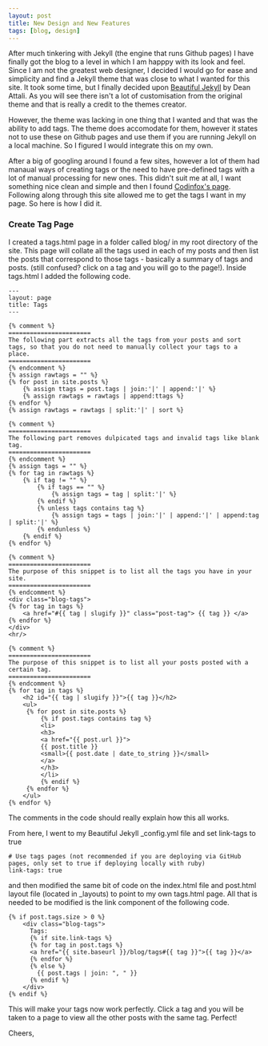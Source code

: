 ```yaml
---
layout: post
title: New Design and New Features
tags: [blog, design]
---
```


After much tinkering with Jekyll (the engine that runs Github pages) I have finally got the blog to a level in which I am happpy with its look and feel. Since I am not the greatest web designer, I decided I would go for ease and simplicity and find a Jekyll theme that was close to what I wanted for this site. It took some time, but I finally decided upon [Beautiful Jekyll](http://deanattali.com/beautiful-jekyll/) by Dean Attali. As you will see there isn't a lot of customisation from the original theme and that is really a credit to the themes creator. 

However, the theme was lacking in one thing that I wanted and that was the ability to add tags. The theme does accomodate for them, however it states not to use these on Github pages and use them if you are running Jekyll on a local machine. So I figured I would integrate this on my own. 

After a big of googling around I found a few sites, however a lot of them had manaual ways of creating tags or the need to have pre-defined tags with a lot of manual processing for new ones. This didn't suit me at all, I want something nice clean and simple and then I found [Codinfox's page](https://codinfox.github.io/dev/2015/03/06/use-tags-and-categories-in-your-jekyll-based-github-pages/). Following along through this site allowed me to get the tags I want in my page. So here is how I did it.

### Create Tag Page
I created a tags.html page in a folder called blog/ in my root directory of the site. This page will collate all the tags used in each of my posts and then list the posts that correspond to those tags - basically a summary of tags and posts. (still confused? click on a tag and you will go to the page!). Inside tags.html I added the following code.

```
---
layout: page
title: Tags
---

{% comment %}
=======================
The following part extracts all the tags from your posts and sort tags, so that you do not need to manually collect your tags to a place.
=======================
{% endcomment %}
{% assign rawtags = "" %}
{% for post in site.posts %}
	{% assign ttags = post.tags | join:'|' | append:'|' %}
	{% assign rawtags = rawtags | append:ttags %}
{% endfor %}
{% assign rawtags = rawtags | split:'|' | sort %}

{% comment %}
=======================
The following part removes dulpicated tags and invalid tags like blank tag.
=======================
{% endcomment %}
{% assign tags = "" %}
{% for tag in rawtags %}
	{% if tag != "" %}
		{% if tags == "" %}
			{% assign tags = tag | split:'|' %}
		{% endif %}
		{% unless tags contains tag %}
			{% assign tags = tags | join:'|' | append:'|' | append:tag | split:'|' %}
		{% endunless %}
	{% endif %}
{% endfor %}

{% comment %}
=======================
The purpose of this snippet is to list all the tags you have in your site.
=======================
{% endcomment %}
<div class="blog-tags">
{% for tag in tags %}
	<a href="#{{ tag | slugify }}" class="post-tag"> {{ tag }} </a>
{% endfor %}
</div>
<hr/>

{% comment %}
=======================
The purpose of this snippet is to list all your posts posted with a certain tag.
=======================
{% endcomment %}
{% for tag in tags %}
	<h2 id="{{ tag | slugify }}">{{ tag }}</h2>
	<ul>
	 {% for post in site.posts %}
		 {% if post.tags contains tag %}
		 <li>
		 <h3>
		 <a href="{{ post.url }}">
		 {{ post.title }}
		 <small>{{ post.date | date_to_string }}</small>
		 </a>
		 </h3>
		 </li>
		 {% endif %}
	 {% endfor %}
	</ul>
{% endfor %}
```
The comments in the code should really explain how this all works. 

From here, I went to my Beautiful Jekyll _config.yml file and set link-tags to true
~~~~
# Use tags pages (not recommended if you are deploying via GitHub pages, only set to true if deploying locally with ruby)
link-tags: true
~~~~

and then modified the same bit of code on the index.html file and post.html layout file (located in _layouts) to point to my own tags.html page. All that is needed to be modified is the link component of the following code.

~~~~
{% if post.tags.size > 0 %}
    <div class="blog-tags">
      Tags:
      {% if site.link-tags %}
      {% for tag in post.tags %}
      <a href="{{ site.baseurl }}/blog/tags#{{ tag }}">{{ tag }}</a>
      {% endfor %}
      {% else %}
        {{ post.tags | join: ", " }}
      {% endif %}
    </div>
{% endif %}
~~~~
This will make your tags now work perfectly. Click a tag and you will be taken to a page to view all the other posts with the same tag. Perfect! 

Cheers,
